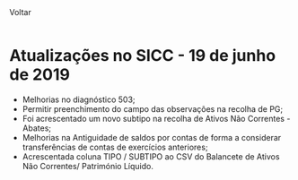 <div style="width:100%; height:30px"><span onclick="loadMdDoc('atualizacoes', ['btnMenu'],'', null)" class="voltar">Voltar</span></div>

# Atualizações no SICC - 19 de junho de 2019

- Melhorias no diagnóstico 503;
- Permitir preenchimento do campo das observações na recolha de PG;
- Foi acrescentado um novo subtipo na recolha de Ativos Não Correntes - Abates;
- Melhorias na Antiguidade de saldos por contas de forma a considerar transferências de contas de exercícios anteriores;
- Acrescentada coluna TIPO / SUBTIPO ao CSV do Balancete de Ativos Não Correntes/ Património Líquido.
